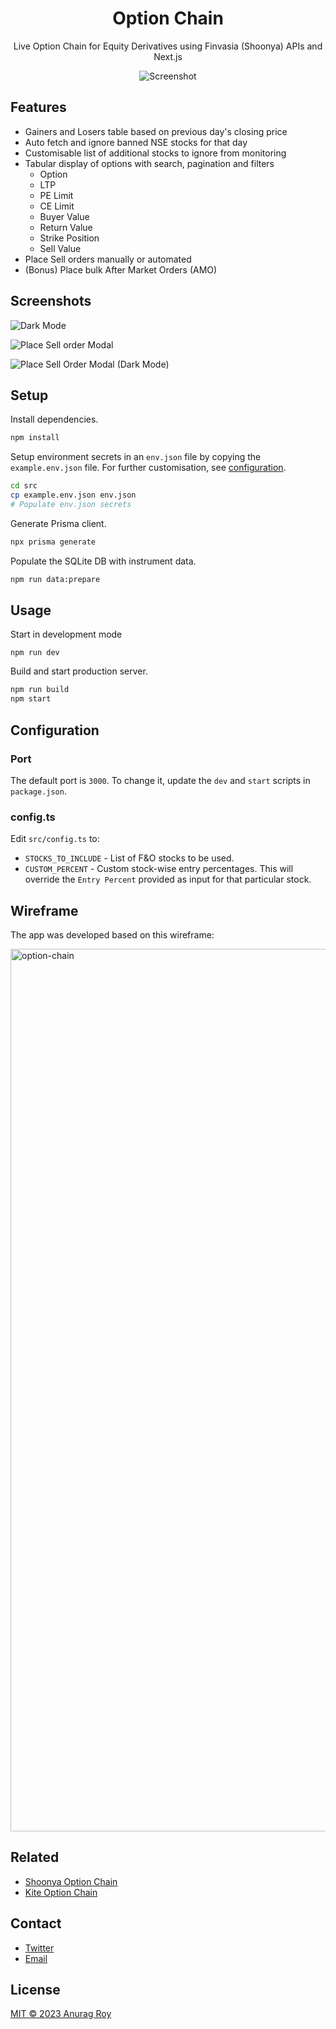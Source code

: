 <div align="center">

# Option Chain

Live Option Chain for Equity Derivatives using Finvasia (Shoonya) APIs and Next.js

![Screenshot](https://github.com/anurag-roy/all-option-chain/assets/53750093/fb25ea44-e3cd-40e4-87a1-bf4de3a27406)

</div>

## Features

- Gainers and Losers table based on previous day's closing price
- Auto fetch and ignore banned NSE stocks for that day
- Customisable list of additional stocks to ignore from monitoring
- Tabular display of options with search, pagination and filters
  - Option
  - LTP
  - PE Limit
  - CE Limit
  - Buyer Value
  - Return Value
  - Strike Position
  - Sell Value
- Place Sell orders manually or automated
- (Bonus) Place bulk After Market Orders (AMO)

## Screenshots

![Dark Mode](https://github.com/anurag-roy/all-option-chain/assets/53750093/76a20722-200d-44f7-bf81-acbc8e1c635a)

![Place Sell order Modal](https://github.com/anurag-roy/all-option-chain/assets/53750093/8ee94dc2-05ef-425a-a7be-e30d30923af0)

![Place Sell Order Modal (Dark Mode)](https://github.com/anurag-roy/all-option-chain/assets/53750093/a802dc70-dbe6-4ba3-98c9-a4c1583c24af)

## Setup

Install dependencies.

```sh
npm install
```

Setup environment secrets in an `env.json` file by copying the `example.env.json` file. For further customisation, see [configuration](#configuration).

```sh
cd src
cp example.env.json env.json
# Populate env.json secrets
```

Generate Prisma client.

```sh
npx prisma generate
```

Populate the SQLite DB with instrument data.

```sh
npm run data:prepare
```

## Usage

Start in development mode

```
npm run dev
```

Build and start production server.

```sh
npm run build
npm start
```

## Configuration

### Port

The default port is `3000`. To change it, update the `dev` and `start` scripts in `package.json`.

### config.ts

Edit `src/config.ts` to:

- `STOCKS_TO_INCLUDE` - List of F&O stocks to be used.
- `CUSTOM_PERCENT` - Custom stock-wise entry percentages. This will override the `Entry Percent` provided as input for that particular stock.

## Wireframe

The app was developed based on this wireframe:

<img width="1412" alt="option-chain" src="https://pub-70bba02430384bcfb1ee3bbfbf3bd6d6.r2.dev/all-option-chain.jpeg">

</div>

## Related

- [Shoonya Option Chain](https://github.com/anurag-roy/shoonya-option-chain)
- [Kite Option Chain](https://github.com/anurag-roy/kite-option-chain)

## Contact

- [Twitter](https://twitter.com/anurag__roy)
- [Email](mailto:anuragroy@duck.com)

## License

[MIT © 2023 Anurag Roy](/LICENSE)

